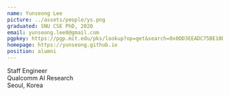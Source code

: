 ```yaml
---
name: Yunseong Lee
picture: ../assets/people/ys.png
graduated: SNU CSE PhD, 2020
email: yunseong.lee0@gmail.com 
pgpkey: https://pgp.mit.edu/pks/lookup?op=get&search=0x0DD3EEADC75BE10D
homepage: https://yunseong.github.io
position: alumni
---
```

Staff Engineer<br>
Qualcomm AI Research<br>
Seoul, Korea<br>
